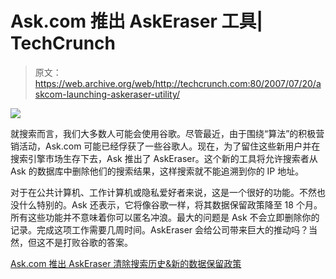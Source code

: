 # Ask.com 推出 AskEraser 工具| TechCrunch

> 原文：<https://web.archive.org/web/http://techcrunch.com:80/2007/07/20/askcom-launching-askeraser-utility/>

![](img/dfa84ed7920b44ba1bb14d628ce1afb3.png)

就搜索而言，我们大多数人可能会使用谷歌。尽管最近，由于围绕“算法”的积极营销活动，Ask.com 可能已经俘获了一些谷歌人。现在，为了留住这些新用户并在搜索引擎市场生存下去，Ask 推出了 AskEraser。这个新的工具将允许搜索者从 Ask 的数据库中删除他们的搜索结果，这样搜索就不能追溯到你的 IP 地址。

对于在公共计算机、工作计算机或隐私爱好者来说，这是一个很好的功能。不然也没什么特别的。Ask 还表示，它将像谷歌一样，将其数据保留政策降至 18 个月。所有这些功能并不意味着你可以匿名冲浪。最大的问题是 Ask 不会立即删除你的记录。完成这项工作需要几周时间。AskEraser 会给公司带来巨大的推动吗？当然，但这不是打败谷歌的答案。

[Ask.com 推出 AskEraser 清除搜索历史&新的数据保留政策](https://web.archive.org/web/20131023060751/http://searchengineland.com/070719-173648.php)